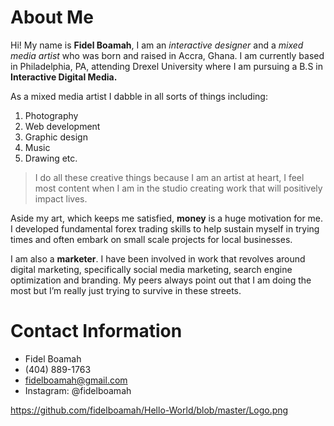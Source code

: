 # About Me

Hi! My name is **Fidel Boamah**, I am an *interactive designer* and a *mixed media artist* who was born and raised in Accra, Ghana. I am currently based in Philadelphia, PA, attending Drexel University where I am pursuing a B.S in **Interactive Digital Media.**

As a mixed media artist I dabble in all sorts of things including:
 1. Photography
 2. Web development
 3. Graphic design
 4. Music
 5. Drawing etc.

>I do all these creative things because I am an artist at heart, I feel most content when I am in the studio creating work that will positively impact lives.  

Aside my art, which keeps me satisfied, **money** is a huge motivation for me. I developed fundamental forex trading skills to help sustain myself in trying times and often embark on small scale projects for local businesses.

I am also a **marketer**. I have been involved in work that revolves around digital marketing, specifically social media marketing, search engine optimization and branding. My peers always point out that I am doing the most but I’m really just trying to survive in these streets.

# Contact Information

- Fidel Boamah
- (404) 889-1763
- fidelboamah@gmail.com
- Instagram: @fidelboamah

https://github.com/fidelboamah/Hello-World/blob/master/Logo.png

